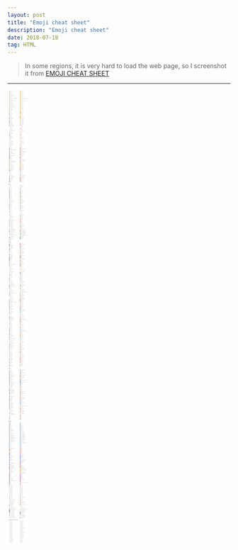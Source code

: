 ```yaml
---
layout: post
title: "Emoji cheat sheet"
description: "Emoji cheat sheet"
date: 2018-07-18
tag: HTML
---
```

[EMOJI CHEAT SHEET]: <https://www.webpagefx.com/tools/emoji-cheat-sheet/> "EMOJI CHEAT SHEET"
  

> In some regions, it is very hard to load the web page, so I screenshot it from [EMOJI CHEAT SHEET]  

**********



<img src="/images/emoji-cheat-sheet.PNG">



